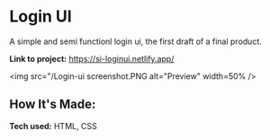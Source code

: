 # Login UI 
A simple and semi functionl login ui, the first draft of a final product.

**Link to project:** https://si-loginui.netlify.app/

<img src="/Login-ui screenshot.PNG alt="Preview" width=50% />

## How It's Made:

**Tech used:** HTML, CSS

